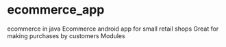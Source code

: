 # ecommerce_app
ecommerce in java
Ecommerce android app for small retail shops
Great for making purchases by customers
Modules
